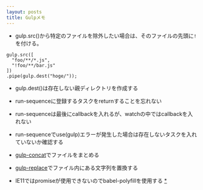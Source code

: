 ```yaml
---
layout: posts
title: Gulpメモ 
---
```

* gulp.src()から特定のファイルを除外したい場合は、そのファイルの先頭に`!`を付ける。

```
gulp.src([
  "foo/**/*.js",
  "!foo/**/bar.js"
])
.pipe(gulp.dest("hoge/"));
```

* gulp.dest()は存在しない親ディレクトリを作成する

* run-sequenceに登録するタスクをreturnすることを忘れない

* run-sequenceは最後にcallbackを入れるが、watchの中ではcallbackを入れない

* run-sequenceでuse(gulp)エラーが発生した場合は存在しないタスクを入れていないか確認する

* [gulp-concat](https://github.com/contra/gulp-concat)でファイルをまとめる  

* [gulp-replace](https://github.com/lazd/gulp-replace)でファイル内にある文字列を置換する  

* IE11ではpromiseが使用できないのでbabel-polyfillを使用する [\*](https://babeljs.io/docs/usage/polyfill/#usage-in-browser)   

